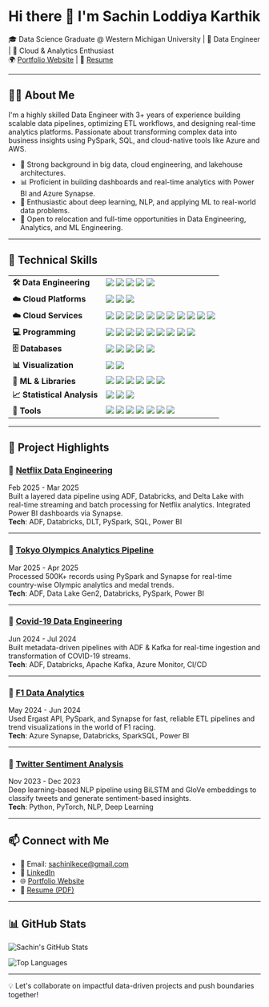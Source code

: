 # Hi there 👋 I'm Sachin Loddiya Karthik

🎓 Data Science Graduate @ Western Michigan University | 💼 Data Engineer | 🚀 Cloud & Analytics Enthusiast  
🌍 [Portfolio Website](https://sachinloddiyakarthik.github.io/Portfolio-SLK) | 📄 [Resume](https://github.com/SachinLoddiyaKarthik/Portfolio-SLK/blob/main/assets/Sachin_Resume.pdf)

---

## 👨‍💻 About Me

I'm a highly skilled Data Engineer with 3+ years of experience building scalable data pipelines, optimizing ETL workflows, and designing real-time analytics platforms. Passionate about transforming complex data into business insights using PySpark, SQL, and cloud-native tools like Azure and AWS.

- 🔧 Strong background in big data, cloud engineering, and lakehouse architectures.
- 📊 Proficient in building dashboards and real-time analytics with Power BI and Azure Synapse.
- 🧠 Enthusiastic about deep learning, NLP, and applying ML to real-world data problems.
- 📍 Open to relocation and full-time opportunities in Data Engineering, Analytics, and ML Engineering.

---

## 🚀 Technical Skills

<table>
  <tr>
    <td><strong>🛠️ Data Engineering</strong></td>
    <td>
      <img src="https://img.shields.io/badge/Apache%20Spark-E25A1C?style=for-the-badge&logo=apachespark&logoColor=white"/>
      <img src="https://img.shields.io/badge/Apache%20Kafka-231F20?style=for-the-badge&logo=apachekafka&logoColor=white"/>
      <img src="https://img.shields.io/badge/Apache%20Airflow-017CEE?style=for-the-badge&logo=apacheairflow&logoColor=white"/>
      <img src="https://img.shields.io/badge/Databricks-E34A86?style=for-the-badge&logo=databricks&logoColor=white"/>
      <img src="https://img.shields.io/badge/Docker-2496ED?style=for-the-badge&logo=docker&logoColor=white"/>
    </td>
  </tr>
  <tr>
    <td><strong>☁️ Cloud Platforms</strong></td>
    <td>
      <img src="https://img.shields.io/badge/Azure-0078D4?style=for-the-badge&logo=microsoftazure&logoColor=white"/>
      <img src="https://img.shields.io/badge/AWS-232F3E?style=for-the-badge&logo=amazonaws&logoColor=white"/>
      <img src="https://img.shields.io/badge/GCP-4285F4?style=for-the-badge&logo=googlecloud&logoColor=white"/>
    </td>
  </tr>
  <tr>
    <td><strong>☁️ Cloud Services</strong></td>
    <td>
      <img src="https://img.shields.io/badge/Data%20Factory-0078D4?style=for-the-badge&logo=microsoftazure&logoColor=white"/>
      <img src="https://img.shields.io/badge/Synapse%20Analytics-0078D4?style=for-the-badge&logo=microsoftazure&logoColor=white"/>
      <img src="https://img.shields.io/badge/DevOps-0078D4?style=for-the-badge&logo=azuredevops&logoColor=white"/>
      <img src="https://img.shields.io/badge/AWS%20EC2-FF9900?style=for-the-badge&logo=amazonaws&logoColor=white"/>
      <img src="https://img.shields.io/badge/S3-569A31?style=for-the-badge&logo=amazons3&logoColor=white"/>
      <img src="https://img.shields.io/badge/Glue-F58536?style=for-the-badge&logo=amazonaws&logoColor=white"/>
      <img src="https://img.shields.io/badge/Athena-232F3E?style=for-the-badge&logo=amazonaws&logoColor=white"/>
      <img src="https://img.shields.io/badge/Redshift-8C1C13?style=for-the-badge&logo=amazonredshift&logoColor=white"/>
      <img src="https://img.shields.io/badge/BigQuery-669DF6?style=for-the-badge&logo=googlecloud&logoColor=white"/>
      <img src="https://img.shields.io/badge/Pub/Sub-34A853?style=for-the-badge&logo=googlecloud&logoColor=white"/>
      <img src="https://img.shields.io/badge/Dataflow-FF6D01?style=for-the-badge&logo=googlecloud&logoColor=white"/>
    </td>
  </tr>
  <tr>
    <td><strong>💻 Programming</strong></td>
    <td>
      <img src="https://img.shields.io/badge/Python-3776AB?style=for-the-badge&logo=python&logoColor=white"/>
      <img src="https://img.shields.io/badge/R-276DC3?style=for-the-badge&logo=r&logoColor=white"/>
      <img src="https://img.shields.io/badge/T--SQL-CC2927?style=for-the-badge&logo=microsoftsqlserver&logoColor=white"/>
      <img src="https://img.shields.io/badge/Java-007396?style=for-the-badge&logo=java&logoColor=white"/>
      <img src="https://img.shields.io/badge/C-00599C?style=for-the-badge&logo=c&logoColor=white"/>
      <img src="https://img.shields.io/badge/C++-00599C?style=for-the-badge&logo=c%2B%2B&logoColor=white"/>
      <img src="https://img.shields.io/badge/HTML5-E34F26?style=for-the-badge&logo=html5&logoColor=white"/>
      <img src="https://img.shields.io/badge/CSS3-1572B6?style=for-the-badge&logo=css3&logoColor=white"/>
      <img src="https://img.shields.io/badge/JavaScript-F7DF1E?style=for-the-badge&logo=javascript&logoColor=black"/>
    </td>
  </tr>
  <tr>
    <td><strong>🗄️ Databases</strong></td>
    <td>
      <img src="https://img.shields.io/badge/Azure%20SQL-0078D4?style=for-the-badge&logo=microsoftsqlserver&logoColor=white"/>
      <img src="https://img.shields.io/badge/Oracle%20SQL-F80000?style=for-the-badge&logo=oracle&logoColor=white"/>
      <img src="https://img.shields.io/badge/MySQL-4479A1?style=for-the-badge&logo=mysql&logoColor=white"/>
      <img src="https://img.shields.io/badge/MS%20SQL%20Server-CC2927?style=for-the-badge&logo=microsoftsqlserver&logoColor=white"/>
      <img src="https://img.shields.io/badge/PostgreSQL-336791?style=for-the-badge&logo=postgresql&logoColor=white"/>
    </td>
  </tr>
  <tr>
    <td><strong>📊 Visualization</strong></td>
    <td>
      <img src="https://img.shields.io/badge/Power%20BI-F2C811?style=for-the-badge&logo=powerbi&logoColor=black"/>
      <img src="https://img.shields.io/badge/Tableau-E97627?style=for-the-badge&logo=tableau&logoColor=white"/>
    </td>
  </tr>
  <tr>
    <td><strong>🧠 ML & Libraries</strong></td>
    <td>
      <img src="https://img.shields.io/badge/Pandas-150458?style=for-the-badge&logo=pandas&logoColor=white"/>
      <img src="https://img.shields.io/badge/Numpy-013243?style=for-the-badge&logo=numpy&logoColor=white"/>
      <img src="https://img.shields.io/badge/Scikit--Learn-F7931E?style=for-the-badge&logo=scikitlearn&logoColor=white"/>
      <img src="https://img.shields.io/badge/TensorFlow-FF6F00?style=for-the-badge&logo=tensorflow&logoColor=white"/>
      <img src="https://img.shields.io/badge/PyTorch-EE4C2C?style=for-the-badge&logo=pytorch&logoColor=white"/>
      <img src="https://img.shields.io/badge/OpenCV-5C3EE8?style=for-the-badge&logo=opencv&logoColor=white"/>
    </td>
  </tr>
  <tr>
    <td><strong>📈 Statistical Analysis</strong></td>
    <td>
      <img src="https://img.shields.io/badge/ANOVA-blueviolet?style=for-the-badge"/>
      <img src="https://img.shields.io/badge/Hypothesis%20Testing-darkgreen?style=for-the-badge"/>
      <img src="https://img.shields.io/badge/Regression%20Analysis-orange?style=for-the-badge"/>
    </td>
  </tr>
  <tr>
    <td><strong>🧰 Tools</strong></td>
    <td>
      <img src="https://img.shields.io/badge/PyCharm-000000?style=for-the-badge&logo=pycharm&logoColor=white"/>
      <img src="https://img.shields.io/badge/VS%20Code-007ACC?style=for-the-badge&logo=visualstudiocode&logoColor=white"/>
      <img src="https://img.shields.io/badge/Jupyter-F37626?style=for-the-badge&logo=jupyter&logoColor=white"/>
      <img src="https://img.shields.io/badge/R%20Studio-75AADB?style=for-the-badge&logo=rstudio&logoColor=white"/>
      <img src="https://img.shields.io/badge/WinSCP-509CD6?style=for-the-badge&logo=winscp&logoColor=white"/>
      <img src="https://img.shields.io/badge/PuTTY-FFCC00?style=for-the-badge&logo=putty&logoColor=black"/>
      <img src="https://img.shields.io/badge/MS%20Office-D83B01?style=for-the-badge&logo=microsoftoffice&logoColor=white"/>
    </td>
  </tr>
</table>

---

## 🚀 Project Highlights

### 📌 [Netflix Data Engineering](#)
Feb 2025 - Mar 2025  
Built a layered data pipeline using ADF, Databricks, and Delta Lake with real-time streaming and batch processing for Netflix analytics. Integrated Power BI dashboards via Synapse.  
**Tech**: ADF, Databricks, DLT, PySpark, SQL, Power BI

---

### 📌 [Tokyo Olympics Analytics Pipeline](#)
Mar 2025 - Apr 2025  
Processed 500K+ records using PySpark and Synapse for real-time country-wise Olympic analytics and medal trends.  
**Tech**: ADF, Data Lake Gen2, Databricks, PySpark, Power BI

---

### 📌 [Covid-19 Data Engineering](#)
Jun 2024 - Jul 2024  
Built metadata-driven pipelines with ADF & Kafka for real-time ingestion and transformation of COVID-19 streams.  
**Tech**: ADF, Databricks, Apache Kafka, Azure Monitor, CI/CD

---

### 📌 [F1 Data Analytics](#)
May 2024 - Jun 2024  
Used Ergast API, PySpark, and Synapse for fast, reliable ETL pipelines and trend visualizations in the world of F1 racing.  
**Tech**: Azure Synapse, Databricks, SparkSQL, Power BI

---

### 📌 [Twitter Sentiment Analysis](#)
Nov 2023 - Dec 2023  
Deep learning-based NLP pipeline using BiLSTM and GloVe embeddings to classify tweets and generate sentiment-based insights.  
**Tech**: Python, PyTorch, NLP, Deep Learning

---

## 📫 Connect with Me

- 📧 Email: sachinlkece@gmail.com  
- 🔗 [LinkedIn](https://www.linkedin.com/in/sachin-lk/)  
- 🌐 [Portfolio Website](https://sachinloddiyakarthik.github.io/Portfolio-SLK)  
- 📄 [Resume (PDF)](https://github.com/SachinLoddiyaKarthik/Portfolio-SLK/blob/main/assets/Sachin_Resume.pdf)

---

## 📊 GitHub Stats

![Sachin's GitHub Stats](https://github-readme-stats.vercel.app/api?username=SachinLoddiyaKarthik&show_icons=true&theme=radical)

![Top Languages](https://github-readme-stats.vercel.app/api/top-langs/?username=SachinLoddiyaKarthik&layout=compact&theme=radical)

---

💡 Let's collaborate on impactful data-driven projects and push boundaries together!
